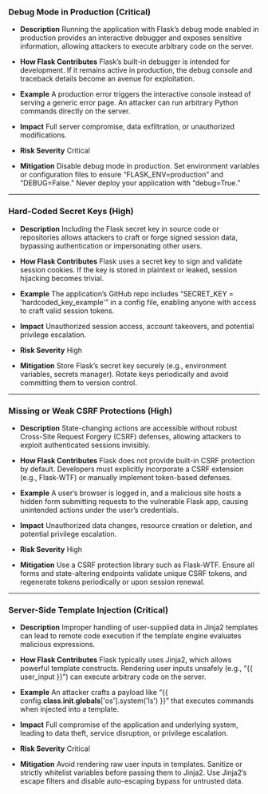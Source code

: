 ### Debug Mode in Production (Critical)
- **Description**
  Running the application with Flask’s debug mode enabled in production provides an interactive debugger and exposes sensitive information, allowing attackers to execute arbitrary code on the server.

- **How Flask Contributes**
  Flask’s built-in debugger is intended for development. If it remains active in production, the debug console and traceback details become an avenue for exploitation.

- **Example**
  A production error triggers the interactive console instead of serving a generic error page. An attacker can run arbitrary Python commands directly on the server.

- **Impact**
  Full server compromise, data exfiltration, or unauthorized modifications.

- **Risk Severity**
  Critical

- **Mitigation**
  Disable debug mode in production. Set environment variables or configuration files to ensure “FLASK_ENV=production” and “DEBUG=False.” Never deploy your application with “debug=True.”

---

### Hard-Coded Secret Keys (High)
- **Description**
  Including the Flask secret key in source code or repositories allows attackers to craft or forge signed session data, bypassing authentication or impersonating other users.

- **How Flask Contributes**
  Flask uses a secret key to sign and validate session cookies. If the key is stored in plaintext or leaked, session hijacking becomes trivial.

- **Example**
  The application’s GitHub repo includes “SECRET_KEY = 'hardcoded_key_example'” in a config file, enabling anyone with access to craft valid session tokens.

- **Impact**
  Unauthorized session access, account takeovers, and potential privilege escalation.

- **Risk Severity**
  High

- **Mitigation**
  Store Flask’s secret key securely (e.g., environment variables, secrets manager). Rotate keys periodically and avoid committing them to version control.

---

### Missing or Weak CSRF Protections (High)
- **Description**
  State-changing actions are accessible without robust Cross-Site Request Forgery (CSRF) defenses, allowing attackers to exploit authenticated sessions invisibly.

- **How Flask Contributes**
  Flask does not provide built-in CSRF protection by default. Developers must explicitly incorporate a CSRF extension (e.g., Flask-WTF) or manually implement token-based defenses.

- **Example**
  A user’s browser is logged in, and a malicious site hosts a hidden form submitting requests to the vulnerable Flask app, causing unintended actions under the user’s credentials.

- **Impact**
  Unauthorized data changes, resource creation or deletion, and potential privilege escalation.

- **Risk Severity**
  High

- **Mitigation**
  Use a CSRF protection library such as Flask-WTF. Ensure all forms and state-altering endpoints validate unique CSRF tokens, and regenerate tokens periodically or upon session renewal.

---

### Server-Side Template Injection (Critical)
- **Description**
  Improper handling of user-supplied data in Jinja2 templates can lead to remote code execution if the template engine evaluates malicious expressions.

- **How Flask Contributes**
  Flask typically uses Jinja2, which allows powerful template constructs. Rendering user inputs unsafely (e.g., “{{ user_input }}”) can execute arbitrary code on the server.

- **Example**
  An attacker crafts a payload like “{{ config.__class__.__init__.__globals__['os'].system('ls') }}” that executes commands when injected into a template.

- **Impact**
  Full compromise of the application and underlying system, leading to data theft, service disruption, or privilege escalation.

- **Risk Severity**
  Critical

- **Mitigation**
  Avoid rendering raw user inputs in templates. Sanitize or strictly whitelist variables before passing them to Jinja2. Use Jinja2’s escape filters and disable auto-escaping bypass for untrusted data.
